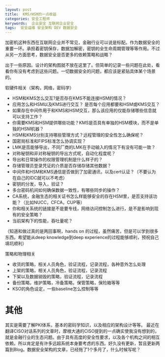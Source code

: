 ```yaml
---
layout: post
title:  KMS/HSM的一点收益
categories: 安全工程师
kerywords:  企业安全 互联网企业安全
tags:  安全运维 安全架构 DEV 数据安全
---
```


加密机这种东西在互联网企业并不常见，金融行业可以说是标配。作为数据安全的重要一环。承担着密钥保存，数据加解密，密钥的全生命周期管理等等作用。不过从另一方面思考，数据安全是否更多的依赖策略和战略？

出于一些原因。设计的架构图就不放在这里了。但简单的记录一些问题在此处，看看你有没有考虑到这些问题。一切数据安全的问题，都应该是紧贴具体某个场景的。

软硬件相关（架构，网络，密码学）
* HSM和KMS怎么交互?是否存在KMS不能连接HSM的情况？
* 应用怎么和HSM以及KMS进行交互？ 是否每个应用都要和HSM或KMS交互？
* 如果存在中间件用于和KMS和HSM交互，那么该应用的仅能存储哪些信息就可以支持工作？
* 你需要KMS和HSM提供哪些功能？KMS是否具有单独的HSM模块，而不是单独的HSM机器？
* HSM和KMS分别支持哪些管理方式？远程管理的安全性怎么确保呢？
* 国密局标准和FIPS标准怎么协调实现？
* LMK是否能够导出，不同厂商的LMK在手动输入的情况下有没有可能一致？
* 对称秘钥和非对称秘钥的导出方式呢，自动化程度呢？
* 导出和日常操作的权限管理机制是什么样子的？
* 存储管理员登录凭证的介质是否存储存储其他数据？
* 中间件和HSM和KMS通信是否做到了加密通讯，以及cert认证？（不要认为在自己的IDC就可以不考虑）
* 密钥的分发，导入，验证？
* 多台密码机间如何确保数据一致性，有哪些同步的操作？
* CA系统，金融生态的相关证书怎么样能够安全的存在HSM里，是否支持该功能？（比如NUCC，CFCA，CUP等）
* 你和相关系统的链接是不是要专线，网络访问控制怎么进行，是不是影响到现有的安全策略？
* 当前架构下的性能，吞吐量呢？

（知道和做过真的是两回事啊，hands on 的过程，虽然痛苦，但是可以学到很多东西。希望能从deep knowledge到deep experience的过程能够顺利，预祝自己填坑顺利）

策略和物理相关
* 收货的策略，相关人员角色，验证流程，记录流程，各种意外怎么处理
* 上架的策略，相关人员角色，验证流程，记录流程
* 下架以及数据销毁的策略，验证流程，记录流程
* 备份策略，维护策略，冷备策略，保管策略，保险箱等等
* KSO的角色设定，一些baseline怎么控制等等


# 其他

其实是需要了解PKI体系，基本的密码学知识，以及相应的架构设计等等。 最近在翻译CISO对话系列的文章时，摩根大通的CISO提到的一点确实使我没有想到的，就是金融行业的生态问题。由于具有高度的安全性要求，以及各个机构之间的相互依赖。所以肯定是有许多远超系统本身要考虑的东西。好久没有更新，暂且更新两篇到Blog。数据安全架构的文章，已经拖了1个多月了，什么时候写呢？